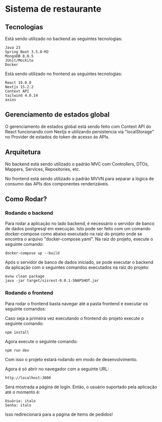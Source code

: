 
# Sistema de restaurante

## Tecnologias

Está sendo utilizado no backend as seguintes tecnologias:

```
Java 23
Spring Boot 3.5.0-M2
MongoDB 8.0.5
JUnit/Mockito
Docker
```

Está sendo utilizado no frontend as seguintes tecnologias:

```
React 19.0.0
Nextjs 15.2.2
Context API
tailwind 4.0.14
axios
```

## Gerenciamento de estados global

O gerenciamento de estados global está sendo feito com Context API do React funcionando com Nextjs e
utilizando persistencia via "localStorage" no Provider de estados do token de acesso às APIs.

## Arquitetura

No backend está sendo utilizado o padrão MVC com Controllers, DTOs, Mappers, Services, Repositories, etc.

No frontend está sendo utilizado o padrão MVVN para separar a lógica de consumo das APIs dos componentes renderizáveis.

## Como Rodar?

### Rodando o backend

Para rodar a aplicação no lado backend, é necessário o servidor de banco de dados postgresql em execução. Isto pode ser feito com um comando docker-compose como abaixo executado na raiz do projeto onde se encontra o arquivo "docker-compose.yaml". Na raiz do projeto, execute o seguinte comando:

```
docker-compose up --build
```

Após o servidor de banco de dados iniciado, se pode executar o backend da aplicação com o seguintes comandos executados na raiz do projeto:

```
mvnw clean package
java -jar target/sisrest-0.0.1-SNAPSHOT.jar
```

### Rodando o frontend

Para rodar o frontend basta navegar até a pasta frontend e executar os seguinte comandos:

Caso seja a primeira vez executando o frontend do projeto execute o seguinte comando:

```
npm install
```

Agora execute o seguinte comando:

```
npm run dev
```

Com isso o projeto estará rodando em modo de desenvolvimento.

Agora é só abrir no navegador com a seguinte URL:

```
http://localhost:3000
```

Será mostrada a página de login. Então, o usuário suportado pela aplicação até o momento é:

```
Usuário: italo
Senha: italo
```

Isso redirecionará para a página de items de pedidos!
